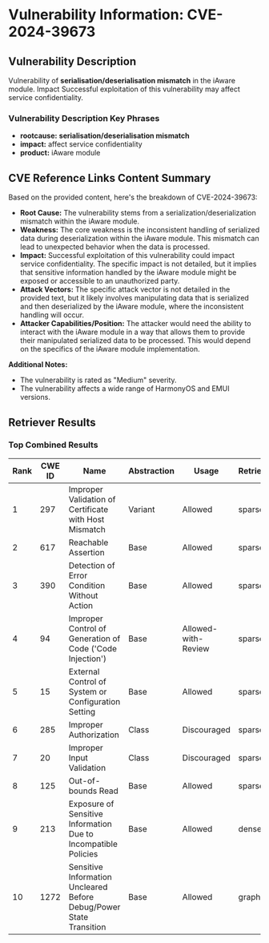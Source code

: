 # Vulnerability Information: CVE-2024-39673

## Vulnerability Description
Vulnerability of **serialisation/deserialisation mismatch** in the iAware module. Impact Successful exploitation of this vulnerability may affect service confidentiality.

### Vulnerability Description Key Phrases
- **rootcause:** **serialisation/deserialisation mismatch**
- **impact:** affect service confidentiality
- **product:** iAware module

## CVE Reference Links Content Summary
Based on the provided content, here's the breakdown of CVE-2024-39673:

*   **Root Cause:** The vulnerability stems from a serialization/deserialization mismatch within the iAware module.
*   **Weakness:** The core weakness is the inconsistent handling of serialized data during deserialization within the iAware module. This mismatch can lead to unexpected behavior when the data is processed.
*   **Impact:** Successful exploitation of this vulnerability could impact service confidentiality. The specific impact is not detailed, but it implies that sensitive information handled by the iAware module might be exposed or accessible to an unauthorized party.
*   **Attack Vectors:** The specific attack vector is not detailed in the provided text, but it likely involves manipulating data that is serialized and then deserialized by the iAware module, where the inconsistent handling will occur.
*  **Attacker Capabilities/Position:** The attacker would need the ability to interact with the iAware module in a way that allows them to provide their manipulated serialized data to be processed. This would depend on the specifics of the iAware module implementation.

**Additional Notes:**
* The vulnerability is rated as "Medium" severity.
*   The vulnerability affects a wide range of HarmonyOS and EMUI versions.

## Retriever Results

### Top Combined Results

| Rank | CWE ID | Name | Abstraction | Usage  | Retrievers | Individual Scores |
|------|--------|------|-------------|-------|------------|-------------------|
| 1 | 297 | Improper Validation of Certificate with Host Mismatch | Variant | Allowed | sparse | 0.142 |
| 2 | 617 | Reachable Assertion | Base | Allowed | sparse | 0.124 |
| 3 | 390 | Detection of Error Condition Without Action | Base | Allowed | sparse | 0.118 |
| 4 | 94 | Improper Control of Generation of Code ('Code Injection') | Base | Allowed-with-Review | sparse | 0.106 |
| 5 | 15 | External Control of System or Configuration Setting | Base | Allowed | sparse | 0.104 |
| 6 | 285 | Improper Authorization | Class | Discouraged | sparse | 0.102 |
| 7 | 20 | Improper Input Validation | Class | Discouraged | sparse | 0.101 |
| 8 | 125 | Out-of-bounds Read | Base | Allowed | sparse | 0.101 |
| 9 | 213 | Exposure of Sensitive Information Due to Incompatible Policies | Base | Allowed | dense | 0.563 |
| 10 | 1272 | Sensitive Information Uncleared Before Debug/Power State Transition | Base | Allowed | graph | 0.002 |

